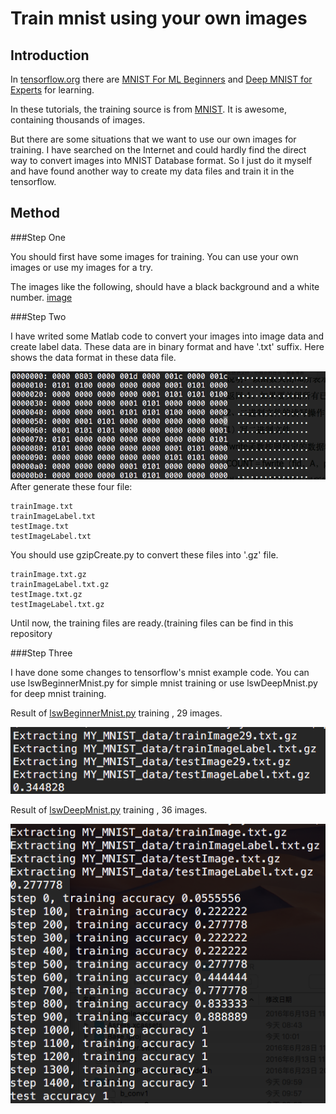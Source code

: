 # Train mnist using your own images

## Introduction

In [tensorflow.org](http://www.tensorflow.org) there are [MNIST For ML Beginners](https://www.tensorflow.org/versions/r0.9/tutorials/mnist/beginners/index.html) and [Deep MNIST for Experts](https://www.tensorflow.org/versions/r0.9/tutorials/mnist/pros/index.html) for learning. 

In these tutorials, the training source is from [MNIST](http://yann.lecun.com/exdb/mnist/). It is awesome, containing thousands of images.

But there are some situations that we want to use our own images for training. I have searched on the Internet and could hardly find the direct way to convert images into MNIST Database format. So I just do it myself and have found another way to create my data files and train it in the tensorflow.

## Method
###Step One

You should first have some images for training. You can use your own images or use my images for a try. 

The images like the following, should have a black background and a white number.
[image]()

###Step Two

I have writed some Matlab code to convert your images into image data and create label data. These data are in binary format and have '.txt' suffix. Here shows the data format in these data file.

![image](https://raw.githubusercontent.com/LinShiwei/TensorflowLearning/master/trainOurOwnMnist/dataFormat.png)
After generate these four file:
```
trainImage.txt
trainImageLabel.txt
testImage.txt
testImageLabel.txt
```
You should use gzipCreate.py to convert these files into '.gz' file.
```
trainImage.txt.gz
trainImageLabel.txt.gz
testImage.txt.gz
testImageLabel.txt.gz
```
Until now, the training files are ready.(training files can be find in this repository

###Step Three

I have done some changes to tensorflow's mnist example code. You can use lswBeginnerMnist.py for simple mnist training or use lswDeepMnist.py for deep mnist training.

Result of [lswBeginnerMnist.py](https://github.com/LinShiwei/TensorflowLearning/blob/master/trainOurOwnMnist/lswbeginnerMnist.py) training , 29 images.

![image](https://raw.githubusercontent.com/LinShiwei/TensorflowLearning/master/trainOurOwnMnist/beginnerMnistTrainingResult.png)

Result of [lswDeepMnist.py](https://github.com/LinShiwei/TensorflowLearning/blob/master/trainOurOwnMnist/lswDeepMnist.py) training , 36 images.

![image](https://raw.githubusercontent.com/LinShiwei/TensorflowLearning/master/trainOurOwnMnist/deepMnistTrainingResult.png)
